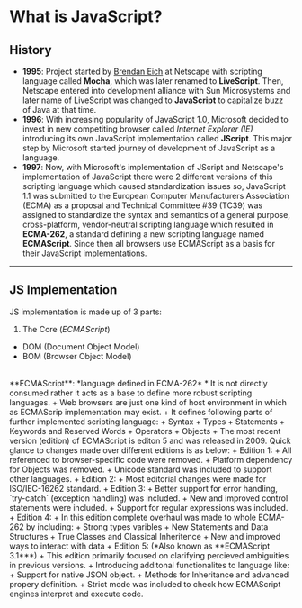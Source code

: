 What is JavaScript?
===

History
--
* **1995**: Project started by [Brendan Eich](https://en.wikipedia.org/wiki/Brendan_Eich "Know more at Wikipedia") at Netscape with scripting language called **Mocha**, which was later renamed to **LiveScript**. Then, Netscape entered into development alliance with Sun Microsystems and later name of LiveScript was changed to **JavaScript** to capitalize buzz of Java at that time.
* **1996**: With increasing popularity of JavaScript 1.0, Microsoft decided to invest in new competiting browser called *Internet Explorer (IE)* introducing its own JavaScript implementation called **JScript**. This major step by Microsoft started journey of development of JavaScript as a language.
* **1997**: Now, with Microsoft's implementation of JScript and Netscape's implementation of JavaScript there were 2 different versions of this scripting language which caused standardization issues so, JavaScript 1.1 was submitted to the European Computer Manufacturers Association (ECMA) as a proposal and Technical Committee #39 (TC39) was assigned to standardize the syntax and semantics of a general purpose, cross-platform, vendor-neutral scripting language which resulted in **ECMA-262**, a standard defining a new scripting language
named **ECMAScript**. Since then all browsers use ECMAScript as a basis for their JavaScript implementations.
<!-- end of History -->
---
JS Implementation
--
JS implementation is made up of 3 parts:
1. The Core (*ECMAScript*)
+ DOM (Document Object Model)
+ BOM (Browser Object Model)

<br/>
**ECMAScript**: *language defined in ECMA-262*
* It is not directly consumed rather it acts as a base to define more robust scripting languages.
+ Web browsers are just one kind of host environment in which as ECMAScrip implementation may exist.
+ It defines following parts of further implemented scripting language:
    + Syntax
    + Types
    + Statements
    + Keywords and Reserved Words
    + Operators
    + Objects
+ The most recent version (edition) of ECMAScript is editon 5 and was released in 2009. Quick glance to changes made over different editions is as below:
    + Edition 1:
        + All referenced to browser-specific code were removed.
        + Platform dependency for Objects was removed.
        + Unicode standard was included to support other languages.
    + Edition 2:
        + Most editorial changes were made for ISO/IEC-16262 standard.
    + Edition 3:
        + Better support for error handling, `try-catch` (exception handling) was included.
        + New and improved control statements were included.
        + Support for regular expressions was included.
    + Edition 4:
        + In this edition complete overhaul was made to whole ECMA-262 by including:
            + Strong types varibles
            + New Statements and Data Structures
            + True Classes and Classical Inheritence
            + New and improved ways to interact with data
    + Edition 5: (*Also known as **ECMAScript 3.1***)
        + This edition primarily focused on clarifying percieved ambiguities in previous versions.
        + Introducing additonal functionalites to language like:
            + Support for native JSON object.
            + Methods for Inheritance and advanced propery definition.
            + Strict mode was included to check how ECMAScript engines interpret and execute code.
<!-- end of ECMAScript (48)-->
